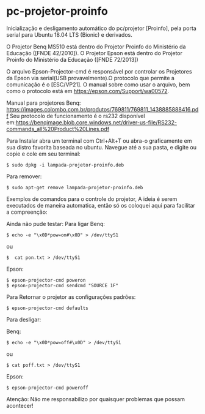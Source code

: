 # pc-projetor-proinfo
Inicialização e desligamento automático do pc/projetor [Proinfo], pela porta serial para Ubuntu 18.04 LTS (Bionic) e derivados.

O Projetor Benq MS510 está dentro do Projetor Proinfo do Ministério da Educação ([FNDE 42/2010]).
O Projetor Epson está dentro do Projetor Proinfo do Ministério da Educação      ([FNDE 72/2013])

O arquivo Epson-Projector-cmd é responsável por controlar os Projetores da Epson via serial(USB provavelmente).O protocolo que permite a comunicação é o [ESC/VP21]. O manual sobre como usar o arquivo, bem como o protocolo está em https://epson.com/Support/wa00572.

Manual para projetores Benq: https://images.colombo.com.br/produtos/769811/769811_1438885888416.pdf
Seu protocolo de funcionamento é o rs232 disponível em:https://benqimage.blob.core.windows.net/driver-us-file/RS232-commands_all%20Product%20Lines.pdf

Para Instalar abra um terminal com Ctrl+Alt+T ou abra-o graficamente em sua distro favorita baseada no ubuntu.
Navegue até a sua pasta, e digite ou copie e cole em seu terminal:
	
	$ sudo dpkg -i lampada-projetor-proinfo.deb
	
Para remover:

	$ sudo apt-get remove lampada-projetor-proinfo.deb

Exemplos de comandos para o controle do projetor, A ideia é serem executados de maneira automatica, então só os coloquei aqui para facilitar a compreenção:

Ainda não pude testar:
Para ligar
 Benq:

	$ echo -e "\x0D*pow=on#\x0D" > /dev/ttyS1
   ou
   
	$  cat pon.txt > /dev/ttyS1
 Epson:


	$ epson-projector-cmd poweron
   	$ epson-projector-cmd sendcmd "SOURCE 1F"
    
Para Retornar o projetor as configurações padrões:

	$ epson-projector-cmd defaults
    
Para desligar:
   
   Benq:

	$ echo -e "\x0D*pow=off#\x0D" > /dev/ttyS1
   ou
   
	$ cat poff.txt > /dev/ttyS1
	
   Epson:	

	$ epson-projector-cmd poweroff

Atenção: Não me responsabilizo por quaisquer problemas que possam acontecer!
